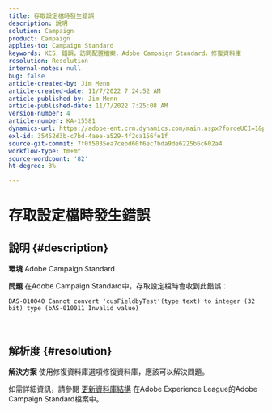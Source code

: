 ```yaml
---
title: 存取設定檔時發生錯誤
description: 說明
solution: Campaign
product: Campaign
applies-to: Campaign Standard
keywords: KCS，錯誤，訪問配置檔案，Adobe Campaign Standard，修復資料庫
resolution: Resolution
internal-notes: null
bug: false
article-created-by: Jim Menn
article-created-date: 11/7/2022 7:24:52 AM
article-published-by: Jim Menn
article-published-date: 11/7/2022 7:25:08 AM
version-number: 4
article-number: KA-15581
dynamics-url: https://adobe-ent.crm.dynamics.com/main.aspx?forceUCI=1&pagetype=entityrecord&etn=knowledgearticle&id=696f1f41-6d5e-ed11-9561-6045bd0065f9
exl-id: 35452d3b-c7bd-4aee-a529-4f2ca156fe1f
source-git-commit: 7f0f5035ea7cebd60f6ec7bda9de6225b6c602a4
workflow-type: tm+mt
source-wordcount: '82'
ht-degree: 3%

---
```


# 存取設定檔時發生錯誤

## 說明 {#description}


<b>環境</b>
Adobe Campaign Standard

<b>問題</b>
在Adobe Campaign Standard中，存取設定檔時會收到此錯誤：


```
BAS-010040 Cannot convert 'cusFieldbyTest'(type text) to integer (32 bit) type (bAS-010011 Invalid value)
```






<br>



## 解析度 {#resolution}


<b>解決方案</b>
使用修復資料庫選項修復資料庫，應該可以解決問題。

如需詳細資訊，請參閱 [更新資料庫結構](https://docs.adobe.com/content/help/en/campaign-standard/using/developing/adding-or-extending-a-resource/updating-the-database-structure.html) 在Adobe Experience League的Adobe Campaign Standard檔案中。
